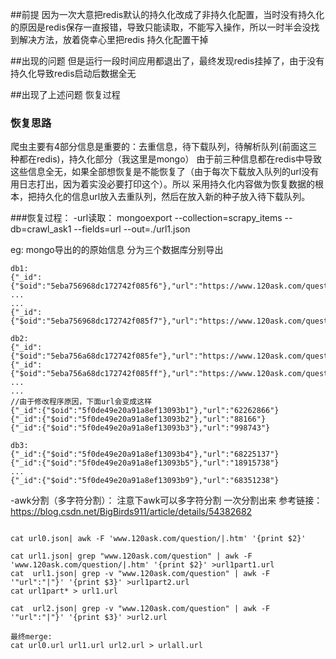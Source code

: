 ##前提
因为一次大意把redis默认的持久化改成了非持久化配置，当时没有持久化的原因是redis保存一直报错，导致只能读取，不能写入操作，所以一时半会没找到解决方法，放着侥幸心里把redis
持久化配置干掉

##出现的问题
但是运行一段时间应用都退出了，最终发现redis挂掉了，由于没有持久化导致redis启动后数据全无

##出现了上述问题 恢复过程
### 恢复思路
爬虫主要有4部分信息是重要的：去重信息，待下载队列，待解析队列(前面这三种都在redis)，持久化部分（我这里是mongo）
由于前三种信息都在redis中导致这些信息全无，如果全部想恢复是不能恢复了（由于每次下载放入队列的url没有用日志打出，因为着实没必要打印这个）。所以
采用持久化内容做为恢复数据的根本，把持久化的信息url放入去重队列，然后在放入新的种子放入待下载队列。

###恢复过程：
-url读取：
mongoexport --collection=scrapy_items --db=crawl_ask1 --fields=url --out=./url1.json

eg: mongo导出的的原始信息 分为三个数据库分别导出

```
db1:
{"_id":{"$oid":"5eba756968dc172742f085f6"},"url":"https://www.120ask.com/question/41691482.htm"}
...
...
{"_id":{"$oid":"5eba756968dc172742f085f7"},"url":"https://www.120ask.com/question/40605309.htm"}

db2:
{"_id":{"$oid":"5eba756a68dc172742f085fe"},"url":"https://www.120ask.com/question/11614458.htm"}
{"_id":{"$oid":"5eba756a68dc172742f085ff"},"url":"https://www.120ask.com/question/70591891.htm"}
...
...
//由于修改程序原因，下面url会变成这样
{"_id":{"$oid":"5f0de49e20a91a8ef13093b1"},"url":"62262866"}
{"_id":{"$oid":"5f0de49e20a91a8ef13093b2"},"url":"88166"}
{"_id":{"$oid":"5f0de49e20a91a8ef13093b3"},"url":"998743"}

db3:
{"_id":{"$oid":"5f0de49e20a91a8ef13093b4"},"url":"68225137"}
{"_id":{"$oid":"5f0de49e20a91a8ef13093b5"},"url":"18915738"}
...
{"_id":{"$oid":"5f0de49e20a91a8ef13093b9"},"url":"68351238"}
```

-awk分割（多字符分割）：
注意下awk可以多字符分割 一次分割出来 参考链接：https://blog.csdn.net/BigBirds911/article/details/54382682
```

cat url0.json| awk -F 'www.120ask.com/question/|.htm' '{print $2}'  

cat url1.json| grep "www.120ask.com/question" | awk -F 'www.120ask.com/question/|.htm' '{print $2}' >url1part1.url 
cat  url1.json| grep -v "www.120ask.com/question" | awk -F '"url":"|"}' '{print $3}' >url1part2.url
cat url1part* > url1.url

cat  url2.json| grep -v "www.120ask.com/question" | awk -F '"url":"|"}' '{print $3}' >url2.url

最终merge:
cat url0.url url1.url url2.url > urlall.url
```

